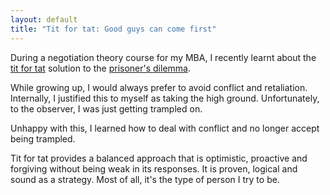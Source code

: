```yaml
---
layout: default
title: "Tit for tat: Good guys can come first"
---
```


During a negotiation theory course for my MBA, I recently learnt about the [tit
for tat](http://en.wikipedia.org/wiki/Tit_for_Tat) solution to the [prisoner's
 dilemma](http://en.wikipedia.org/wiki/Prisoner).

While growing up, I would always prefer to avoid conflict and retaliation.
Internally, I justified this to myself as taking the high ground.
Unfortunately, to the observer, I was just getting trampled on.

Unhappy with this, I learned how to deal with conflict and no longer accept
being trampled.

Tit for tat provides a balanced approach that is optimistic, proactive and
forgiving without being weak in its responses. It is proven, logical and sound
as a strategy. Most of all, it's the type of person I try to be.
